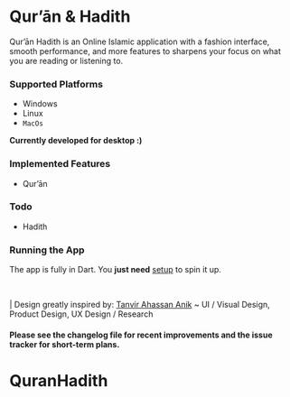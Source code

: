 # Qur’ān & Hadith

Qur’ān Hadith is an Online Islamic application with a fashion interface, smooth performance, and more features to sharpens your focus on what you are reading or listening to.


### Supported Platforms
- Windows
- Linux
- ``` MacOs ```

**Currently developed for desktop :)**

### Implemented Features

* Qur’ān

### Todo

* Hadith

### Running the App

The app is fully in Dart. You **just need** [setup](https://flutter.dev) to spin it up.

<br>

| Design greatly inspired by: [Tanvir Ahassan Anik](https://dribbble.com/shots/14241258-Islamic-Web-App-Concept) ~ UI / Visual Design, Product Design, UX Design / Research


#### Please see the changelog file for recent improvements and the issue tracker for short-term plans.

# QuranHadith
